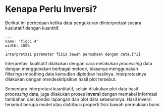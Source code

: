 # Kenapa Perlu Inversi?

Berikut ini perbedaan ketika data pengukuran diinterpretasi secara kualutatif dengan kuantitif.

```{figure} /figures/chap0/tutorials/interpretation.jpg
---
name: 'fig:1.4'
width: 100%
---
Interpretasi parameter fisis bawah permukaan dengan data.[^1]
```

Interpretasi kualitatif dilakukan dengan cara melakukan *processing* data dengan menggunakan berbagai metode, biasanya menggunakan filtering/smoothing data kemudian diplotkan hasilnya. Interpretasinya dilakukan dengan mendeskripsikan hasil plot tersebut.

Sementara interpretasi kuantitatif, selain dilakukan plot data hasil *processing* data, juga dilakukan proses **inversi** dengan memakai informasi tambahan dari kondisi lapangan dan plot data sebelumnya. Hasil inversi tersebut berupa model atau distribusi properti fisis bawah permukaan bumi.

[^1]: Inversion Concept : Introduction Geophysical Inversion. Website: https://gif.eos.ubc.ca/IAG